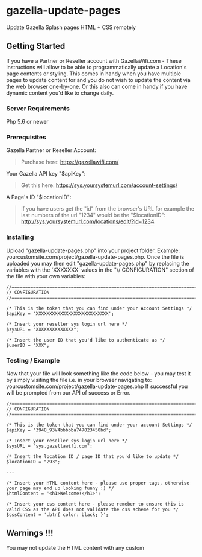 # gazella-update-pages

Update Gazella Splash pages HTML + CSS remotely 

## Getting Started

If you have a Partner or Reseller account with GazellaWifi.com - These instructions will allow to be able to programmatically update a Location's page contents or styling. This comes in handy when you have multiple pages to update content for and you do not wish to update the content via the web browser one-by-one. Or this also can come in handy if you have dynamic content you'd like to change daily. 

### Server Requirements
Php 5.6 or newer

### Prerequisites

Gazella Partner or Reseller Account:
> Purchase here: https://gazellawifi.com/

Your Gazella API key "$apiKey":
> Get this here: https://sys.yoursystemurl.com/account-settings/

A Page's ID "$locationID":
> If you have users get the "id" from the browser's URL for example the last numbers of the url "1234" would be the "$locationID": http://sys.yoursystemurl.com/locations/edit/?id=1234

### Installing

Upload "gazella-update-pages.php" into your project folder. Example: yourcustomsite.com/project/gazella-update-pages.php.
Once the file is uploaded you may then edit "gazella-update-pages.php" by replacing the variables with the 'XXXXXXX' values in the "// CONFIGURATION" 
section of the file with your own variables:

```
//======================================================================//
// CONFIGURATION
//======================================================================//  

/* This is the token that you can find under your Account Settings */
$apiKey = 'XXXXXXXXXXXXXXXXXXXXXXXXXXX';

/* Insert your reseller sys login url here */
$sysURL = "XXXXXXXXXXXXXX";

/* Insert the user ID that you'd like to authenticate as */ 
$userID = "XXX";
```

### Testing / Example

Now that your file will look something like the code below - you may test it by
simply visiting the file i.e. in your browser navigating to: yourcustomsite.com/project/gazella-update-pages.php
If successful you will be prompted from our API of success or Error.
 
```
//======================================================================//
// CONFIGURATION
//======================================================================//  

/* This is the token that you can find under your account Settings */
$apiKey = '3948_93V4bbbbba747023450bd'; 

/* Insert your reseller sys login url here */
$sysURL = "sys.gazellawifi.com";

/* Insert the location ID / page ID that you'd like to update */ 
$locationID = "293";

---

/* Insert your HTML content here - please use proper tags, otherwise your page may end up looking funny :) */ 
$htmlContent = '<h1>Welcome!</h1>';  

/* Insert your css content here - please remeber to ensure this is valid CSS as the API does not validate the css scheme for you */ 
$cssContent = '.btn{ color: black; }'; 

 ```   

## Warnings !!!

You may not update the HTML content with any custom <script> or remote src="http://yoururl.com/picture.jpg" as it will not load to the client. This is the same for the custom CSS. If you wish to include a image you must convert / encode the image to Base64

## Versioning

We use Gazella API v2.0 for this example. See Documentation here: https://sys.gazellawifi.com/docs/api/v2/

## License

This project is licensed under the MIT License - see the [LICENSE.md](LICENSE.md) file for details